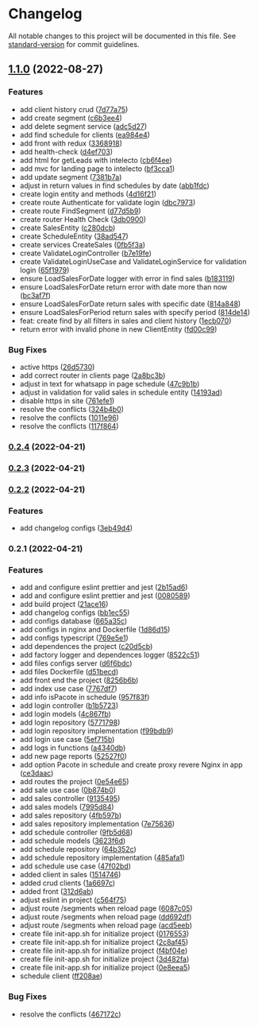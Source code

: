 # Changelog

All notable changes to this project will be documented in this file. See [standard-version](https://github.com/conventional-changelog/standard-version) for commit guidelines.

## [1.1.0](https://github.com/JoaoDuarte10/arv-controll/compare/v0.2.4...v1.1.0) (2022-08-27)


### Features

* add client history crud ([7d77a75](https://github.com/JoaoDuarte10/arv-controll/commit/7d77a75f6d1239e2dc6a7343fc937a9b0ddd9401))
* add create segment ([c6b3ee4](https://github.com/JoaoDuarte10/arv-controll/commit/c6b3ee4412dbcd0352267669e6ee593ea4572926))
* add delete segment service ([adc5d27](https://github.com/JoaoDuarte10/arv-controll/commit/adc5d2786286e3aa89f1454df87f4f34f2fdcd0d))
* add find schedule for clients ([ea984e4](https://github.com/JoaoDuarte10/arv-controll/commit/ea984e4d06ac6dd22049228947a7bfb0427252c7))
* add front with redux ([3368918](https://github.com/JoaoDuarte10/arv-controll/commit/3368918222c2516c3d534ab221b143099a008f95))
* add health-check ([d4ef703](https://github.com/JoaoDuarte10/arv-controll/commit/d4ef7035314c60e4c766cfcb8c3caa33fcd3bf70))
* add html for getLeads with intelecto ([cb6f4ee](https://github.com/JoaoDuarte10/arv-controll/commit/cb6f4ee877ba14dbf1136c719a07abbd6ef78e85))
* add mvc for landing page to intelecto ([bf3cca1](https://github.com/JoaoDuarte10/arv-controll/commit/bf3cca1d6136fa13809c4abfde8f58e45d6b7350))
* add update segment ([7381b7a](https://github.com/JoaoDuarte10/arv-controll/commit/7381b7aa8514d0ae002e1a46b3cb4c90d101b6d8))
* adjust in return values in find schedules by date ([abb1fdc](https://github.com/JoaoDuarte10/arv-controll/commit/abb1fdc61f534890e4caa69d0226eb94f6dba156))
* create login entity and methods ([4d16f21](https://github.com/JoaoDuarte10/arv-controll/commit/4d16f2126fab8a31d43ef74e512895b20f6ed30a))
* create route Authenticate for validate login ([dbc7973](https://github.com/JoaoDuarte10/arv-controll/commit/dbc797373fb125ae09391fee50289f9f7648bfe4))
* create route FindSegment ([d77d5b9](https://github.com/JoaoDuarte10/arv-controll/commit/d77d5b9f304b04a97472a49a3b974fdd94cb3adb))
* create router Health Check ([3db0900](https://github.com/JoaoDuarte10/arv-controll/commit/3db0900479174ca9f7d3c6c84ab43063a75da73c))
* create SalesEntity ([c280dcb](https://github.com/JoaoDuarte10/arv-controll/commit/c280dcbcd9fec8f889cd439522ed144d82605c18))
* create ScheduleEntity ([38ad547](https://github.com/JoaoDuarte10/arv-controll/commit/38ad5479faa5948acda0484a3518f913d463126d))
* create services CreateSales ([0fb5f3a](https://github.com/JoaoDuarte10/arv-controll/commit/0fb5f3a599a459ebcb116283d93290ff03fd8cdb))
* create ValidateLoginController ([b7e19fe](https://github.com/JoaoDuarte10/arv-controll/commit/b7e19fe4e7f635b0edeba13598a6511b08ecedd7))
* create ValidateLoginUseCase and ValidateLoginService for validation login ([65f1979](https://github.com/JoaoDuarte10/arv-controll/commit/65f19797bd760a571d1dad6848d42e96132a016f))
* ensure LoadSalesForDate logger with error in find sales ([b183119](https://github.com/JoaoDuarte10/arv-controll/commit/b183119a09ad83b2838057c37affdd6f2c2ccbdc))
* ensure LoadSalesForDate return error with date more than now ([bc3af7f](https://github.com/JoaoDuarte10/arv-controll/commit/bc3af7fa2c977d094452b032440ba259bdf4f38c))
* ensure LoadSalesForDate return sales with specific date ([814a848](https://github.com/JoaoDuarte10/arv-controll/commit/814a8483b50bd9a0088cc6c90d0cccb2f88a41f2))
* ensure LoadSalesForPeriod return sales with specify period ([814de14](https://github.com/JoaoDuarte10/arv-controll/commit/814de14e2271baea42232d5a0e9556b888ed3fbf))
* feat: create find by all filters in sales and client history ([1ecb070](https://github.com/JoaoDuarte10/arv-controll/commit/1ecb070c2fc4e637127dcc96af29e6dc982e51af))
* return error with invalid phone in new ClientEntity ([fd00c99](https://github.com/JoaoDuarte10/arv-controll/commit/fd00c996780e98a605da3216e1102f92b9d58ef3))


### Bug Fixes

* active https ([26d5730](https://github.com/JoaoDuarte10/arv-controll/commit/26d5730b7d80af7dba6118cdddbf34b3441939ca))
* add correct router in clients page ([2a8bc3b](https://github.com/JoaoDuarte10/arv-controll/commit/2a8bc3b05cf45b25ab555d4e5928e9815ff030db))
* adjust in text for whatsapp in page schedule ([47c9b1b](https://github.com/JoaoDuarte10/arv-controll/commit/47c9b1b2c3b1eb646f8f0ebce68a5935b285e8be))
* adjust in validation for valid sales in schedule entity ([14193ad](https://github.com/JoaoDuarte10/arv-controll/commit/14193ad2e3b97949ad4ea423576922f5a93cfce9))
* disable https in site ([761efe1](https://github.com/JoaoDuarte10/arv-controll/commit/761efe10f1000a5850c9c0e1b725eb4a7bac811f))
* resolve the conflicts ([324b4b0](https://github.com/JoaoDuarte10/arv-controll/commit/324b4b05a80924da2f779ada4758c76b9f7eb0af))
* resolve the conflicts ([1011e96](https://github.com/JoaoDuarte10/arv-controll/commit/1011e96710311a84b9b3e9cabfa40af870981599))
* resolve the conflicts ([117f864](https://github.com/JoaoDuarte10/arv-controll/commit/117f864bac37438e7c031b2df5a84c6ae38ce739))

### [0.2.4](https://github.com/JoaoDuarte10/arv-controll/compare/v0.2.3...v0.2.4) (2022-04-21)

### [0.2.3](https://github.com/JoaoDuarte10/arv-controll/compare/v0.2.2...v0.2.3) (2022-04-21)

### [0.2.2](https://github.com/JoaoDuarte10/arv-controll/compare/v0.2.1...v0.2.2) (2022-04-21)


### Features

* add changelog configs ([3eb49d4](https://github.com/JoaoDuarte10/arv-controll/commit/3eb49d4771f6e939c8697eab45389807327c99e6))

### 0.2.1 (2022-04-21)


### Features

* add and configure eslint prettier and jest ([2b15ad6](https://github.com/JoaoDuarte10/arv-controll/commit/2b15ad6324873aa42fa9a3d1a205e547b574884c))
* add and configure eslint prettier and jest ([0080589](https://github.com/JoaoDuarte10/arv-controll/commit/00805899fde30a3883ef566d60e8828fef167100))
* add build project ([21ace16](https://github.com/JoaoDuarte10/arv-controll/commit/21ace16860c70577af700e0e53d980888ad8c279))
* add changelog configs ([bb1ec55](https://github.com/JoaoDuarte10/arv-controll/commit/bb1ec556e2ffdeea926f342a6ab76ebd04b5b473))
* add configs database ([665a35c](https://github.com/JoaoDuarte10/arv-controll/commit/665a35c40d0199c8df7ff63289fc565a501ba0c1))
* add configs in nginx and Dockerfile ([1d86d15](https://github.com/JoaoDuarte10/arv-controll/commit/1d86d15877541a775a046f47b7316b8cafe5c78f))
* add configs typescript ([769e5e1](https://github.com/JoaoDuarte10/arv-controll/commit/769e5e182380d37061bfa7502f266053e2eba43f))
* add dependences the project ([c20d5cb](https://github.com/JoaoDuarte10/arv-controll/commit/c20d5cbedfe0ad1396c227a5b81386c7aa6bef2b))
* add factory logger and dependences logger ([8522c51](https://github.com/JoaoDuarte10/arv-controll/commit/8522c517fd682a3b7623c13183ef71d1b95d41e7))
* add files configs server ([d6f6bdc](https://github.com/JoaoDuarte10/arv-controll/commit/d6f6bdc2d146e16665a4c50da97bd9dc02c8aae4))
* add files Dockerfile ([d51becd](https://github.com/JoaoDuarte10/arv-controll/commit/d51becd14905678bb8180f5259edccae1cd7488e))
* add front end the project ([8256b6b](https://github.com/JoaoDuarte10/arv-controll/commit/8256b6bf83e47a2fd0abe6a108ae434ac6130d59))
* add index use case ([7767df7](https://github.com/JoaoDuarte10/arv-controll/commit/7767df7570b1980c4d7e86da3fe42c783b320ed8))
* add info isPacote in schedule ([957f83f](https://github.com/JoaoDuarte10/arv-controll/commit/957f83f65c083e04b7b56ebf0aacad85d7353922))
* add login controller ([b1b5723](https://github.com/JoaoDuarte10/arv-controll/commit/b1b5723a577ef491a2ecdbca0c32107c5dc57ccc))
* add login models ([4c867fb](https://github.com/JoaoDuarte10/arv-controll/commit/4c867fb2b735c73bcc0a100401dee43d1a507610))
* add login repository ([5771798](https://github.com/JoaoDuarte10/arv-controll/commit/5771798f6f3e2c3cc64ff2b1c2e5c199b25d017f))
* add login repository implementation ([f99bdb9](https://github.com/JoaoDuarte10/arv-controll/commit/f99bdb9f11f6933d670a0d35e79a50e90231e1d5))
* add login use case ([5ef715b](https://github.com/JoaoDuarte10/arv-controll/commit/5ef715bc7dec652e13e578070b4e3c2eef2358c1))
* add logs in functions ([a4340db](https://github.com/JoaoDuarte10/arv-controll/commit/a4340db91996f8da1b2887071940e5f6a880d489))
* add new page reports ([52527f0](https://github.com/JoaoDuarte10/arv-controll/commit/52527f0f522f3604aeced4c0a71e69ebd3382b01))
* add option Pacote in schedule and create proxy revere Nginx in app ([ce3daac](https://github.com/JoaoDuarte10/arv-controll/commit/ce3daac98e3a51221bd046b8a1a825b0eec6f17c))
* add routes the project ([0e54e65](https://github.com/JoaoDuarte10/arv-controll/commit/0e54e65eb1410b36e9042a4b70fcb0d199c80a4a))
* add sale use case ([0b874b0](https://github.com/JoaoDuarte10/arv-controll/commit/0b874b0b62649a928e8666952584b26189369068))
* add sales controller ([9135495](https://github.com/JoaoDuarte10/arv-controll/commit/91354958f2e3759e67faac5f46b16ae11af4233d))
* add sales models ([7995d84](https://github.com/JoaoDuarte10/arv-controll/commit/7995d84b7ad8e254e55dda82fbcea9954e8bc335))
* add sales repository ([4fb597b](https://github.com/JoaoDuarte10/arv-controll/commit/4fb597bb984f0c45f10fc8ad9a28802d14df627f))
* add sales repository implementation ([7e75636](https://github.com/JoaoDuarte10/arv-controll/commit/7e75636a4d4bc78961533081a59e47cfb1b739b0))
* add schedule controller ([9fb5d68](https://github.com/JoaoDuarte10/arv-controll/commit/9fb5d68858cce5708b81f73e4cc3c2dbabe85245))
* add schedule models ([3623f6d](https://github.com/JoaoDuarte10/arv-controll/commit/3623f6d2ce7700c6d8dd32c274db7a71f5b544e7))
* add schedule repository ([64b352c](https://github.com/JoaoDuarte10/arv-controll/commit/64b352c9c5086055cfe01b9b545521197f5f4bd8))
* add schedule repository implementation ([485afa1](https://github.com/JoaoDuarte10/arv-controll/commit/485afa194d34cd58e8ec826f9d7ab63d939f1263))
* add schedule use case ([47f02bd](https://github.com/JoaoDuarte10/arv-controll/commit/47f02bd8e08764c7324a45d1fde86b95a6427e3d))
* added client in sales ([1514746](https://github.com/JoaoDuarte10/arv-controll/commit/1514746d5874c8d0987c127e476a42bf39df1916))
* added crud clients ([1a6697c](https://github.com/JoaoDuarte10/arv-controll/commit/1a6697c2b04acb6b9e0e1e379de73e9c0c9c6b02))
* added front ([312d6ab](https://github.com/JoaoDuarte10/arv-controll/commit/312d6ab09e431c1a521e5a78842ae0104a66e147))
* adjust eslint in project ([c564f75](https://github.com/JoaoDuarte10/arv-controll/commit/c564f759d92b926397d82ae8c46c1a14835b5520))
* adjust route /segments when reload page ([6087c05](https://github.com/JoaoDuarte10/arv-controll/commit/6087c0529b74fae297b2cbe0dda70f1f4921a7e5))
* adjust route /segments when reload page ([dd692df](https://github.com/JoaoDuarte10/arv-controll/commit/dd692dfd67ff7a1c6eac6273a9c639a69d9a0aca))
* adjust route /segments when reload page ([acd5eeb](https://github.com/JoaoDuarte10/arv-controll/commit/acd5eeb1d6d6e1925e836a28ebc8311f5c061cc9))
* create file init-app.sh for initialize project ([0176553](https://github.com/JoaoDuarte10/arv-controll/commit/01765538a3389fffbe218d06378bc7fa4c6948eb))
* create file init-app.sh for initialize project ([2c8af45](https://github.com/JoaoDuarte10/arv-controll/commit/2c8af45b62863db6c069946ead53a922691c9282))
* create file init-app.sh for initialize project ([f4bf04e](https://github.com/JoaoDuarte10/arv-controll/commit/f4bf04e59f745ac1acd7f286e2fbdbba32131ee0))
* create file init-app.sh for initialize project ([3d482fa](https://github.com/JoaoDuarte10/arv-controll/commit/3d482fa3c00c7bf4daea755be41af4496cc68195))
* create file init-app.sh for initialize project ([0e8eea5](https://github.com/JoaoDuarte10/arv-controll/commit/0e8eea5e88eb268509c833f7b117ee8bcd06ce6a))
* schedule client ([ff208ae](https://github.com/JoaoDuarte10/arv-controll/commit/ff208aeb838b440d463305d9c781b947dad723de))


### Bug Fixes

* resolve the conflicts ([467172c](https://github.com/JoaoDuarte10/arv-controll/commit/467172c6b8a6f963b0fc6016b47cff2a34a5b807))
